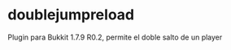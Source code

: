 doublejumpreload
================

Plugin para Bukkit 1.7.9 R0.2, permite el doble salto de un player

